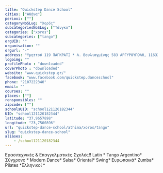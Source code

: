 ```yaml
---
title: "Quickstep Dance School"
cities: ["Αθήνα"]
perioxi: [""]
categoryNoSLug: "Χορός"
subcategoriesNoSLug: ["Τάνγκο"]
categories: ["xoros"]
subcategories: ["tango"]
orgUID: ""
organisation: ""
orgurl: "-"
address: "Υμηττού 119 ΠΑΓΚΡΑΤΙ * Λ. Βουλιαγμένης 583 ΑΡΓΥΡΟΥΠΟΛΗ, 11633 Athens, Greece"
logoimg: ""
profilePhoto : "downloaded"
coverPhoto : "downloaded"
website: "www.quickstep.gr/"
facebook: "www.facebook.com/quickstep.danceschool"
phone: "2107222340"
email: ""
courses: ""
places: [""]
rensponsibles: ""
zipcode: [""]
schoolsUID: "school121120182344"
UID: "school121120182344"
latitude: "37,9657898"
longitude: "23,7500896"
url: "quickstep-dance-school/athina/xoros/tango"
slug: "quickstep-dance-school"
aliases:
    - /school121120182344
---
```



Ερασιτεχνικές &amp; Επαγγελματικές Σχολές!! Latin * Tango Argentino* Σύγχρονο * Modern Dance* Salsa* Oriental* Swing* Ευρωπαικά* Zumba* Pilates *Ελληνικοί *


